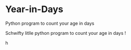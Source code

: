 # Year-in-Days
Python program to count your age in days 


Schwifty litlle python program to count your age in days !

h
